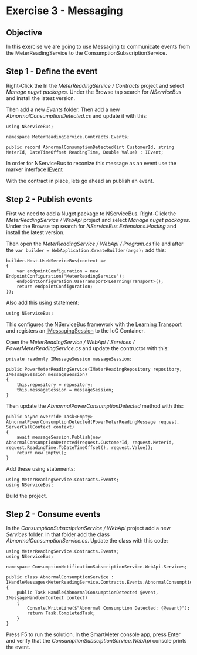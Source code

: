 
# Exercise 3 - Messaging

## Objective

In this exercise we are going to use Messaging to communicate events from the MeterReadingService to the ConsumptionSubscriptionService.

## Step 1 - Define the event

Right-Click the In the _MeterReadingService / Contracts_ project and select _Manage nuget packages_. Under the Browse tap search for _NServiceBus_ and install the latest version.

Then add a new _Events_ folder. Then add a new _AbnormalConsumptionDetected.cs_ and update it with this:

```
using NServiceBus;

namespace MeterReadingService.Contracts.Events;

public record AbnormalConsumptionDetected(int CustomerId, string MeterId, DateTimeOffset ReadingTime, Double Value) : IEvent;
```

In order for NServiceBus to reconize this message as an event use the marker interface [IEvent](https://docs.particular.net/nservicebus/messaging/messages-events-commands#identifying-messages-marker-interfaces)

With the contract in place, lets go ahead an publish an event.

## Step 2 - Publish events

First we need to add a Nuget package to NServiceBus. Right-Click the _MeterReadingService / WebApi_ project and select _Manage nuget packages_. Under the Browse tap search for _NServiceBus.Extensions.Hosting_ and install the latest version.

Then open the _MeterReadingService / WebApi / Program.cs_ file and after the ``var builder = WebApplication.CreateBuilder(args);`` add this:

```
builder.Host.UseNServiceBus(context => 
{
    var endpointConfiguration = new EndpointConfiguration("MeterReadingService");
    endpointConfiguration.UseTransport<LearningTransport>();
    return endpointConfiguration;
});
```

Also add this using statement:

```
using NServiceBus;
```

This configures the NServiceBus framework with the [Learning Transport](https://docs.particular.net/transports/learning/) and registers an [IMessagingSession](https://docs.particular.net/nservicebus/hosting/extensions-hosting?version=extensions.hosting_2#dependency-injection-integration) to the IoC Container.

Open the _MeterReadingService / WebApi / Services / PowerMeterReadingService.cs_ and update the contructor with this:

```
private readonly IMessageSession messageSession;

public PowerMeterReadingService(IMeterReadingRepository repository, IMessageSession messageSession)
{
    this.repository = repository;
    this.messageSession = messageSession;
}
```

Then update the _AbnormalPowerConsumptionDetected_ method with this:

```
public async override Task<Empty> AbnormalPowerConsumptionDetected(PowerMeterReadingMessage request, ServerCallContext context)
{
    await messageSession.Publish(new AbnormalConsumptionDetected(request.CustomerId, request.MeterId, request.ReadingTime.ToDateTimeOffset(), request.Value));
    return new Empty();
}
```

Add these using statements:

```
using MeterReadingService.Contracts.Events;
using NServiceBus;
```

Build the project.

## Step 2 - Consume events

In the _ConsumptionSubscriptionService / WebApi_ project add a new _Services_ folder. In that folder add the class _AbnormalConsumptionService.cs_. Update the class with this code:

```
using MeterReadingService.Contracts.Events;
using NServiceBus;

namespace ConsumptionNotificationSubscriptionService.WebApi.Services;

public class AbnormalConsumptionService : IHandleMessages<MeterReadingService.Contracts.Events.AbnormalConsumptionDetected>
{
    public Task Handle(AbnormalConsumptionDetected @event, IMessageHandlerContext context)
    {
        Console.WriteLine($"Abnormal Consumption Detected: {@event}");
        return Task.CompletedTask;
    }
}
```

Press F5 to run the solution. In the SmartMeter console app, press Enter and verify that the _ConsumptionSubsciptionService.WebApi_ console prints the event.